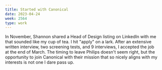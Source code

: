 ```yaml
---
title: Started with Canonical
date: 2023-04-24
week: 2564
type: work
---
```


In November, Shannon shared a Head of Design listing on LinkedIn with me that sounded like my cup of tea. I hit "apply" on a lark. After an extensive written interview, two screening tests, and 9 interviews, I accepted the job at the end of March. The timing to leave Philips doesn't seem right, but the opportunity to join Canonical with their mission that so nicely aligns with my interests is not one I dare pass up.
